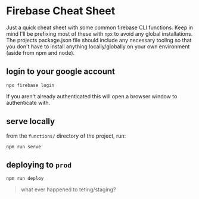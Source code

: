# Firebase Cheat Sheet

Just a quick cheat sheet with some common firebase CLI functions. Keep in mind I'll be prefixing most of these with `npx` to avoid any global installations. The projects package.json file should include any necessary tooling so that you don't have to install anything locally/globally on your own environment (aside from npm and node).

## login to your google account

    npx firebase login
    
If you aren't already authenticated this will open a browser window to authenticate with. 
 
## serve locally

from the `functions/` directory of the project, run:

    npm run serve
    
## deploying to `prod`

    npm run deploy

> what ever happened to teting/staging? 


